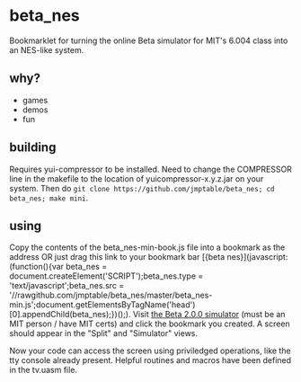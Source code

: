beta_nes
========

Bookmarklet for turning the online Beta simulator for MIT's 6.004 class into an NES-like system.

why?
----

* games
* demos
* fun

building
--------

Requires yui-compressor to be installed. Need to change the COMPRESSOR line in the makefile to the location of yuicompressor-x.y.z.jar on your system. Then do `git clone https://github.com/jmptable/beta_nes; cd beta_nes; make mini`.

using
-----


Copy the contents of the beta_nes-min-book.js file into a bookmark as the address OR just drag this link to your bookmark bar [{beta nes}](javascript:(function(){var beta_nes = document.createElement('SCRIPT');beta_nes.type = 'text/javascript';beta_nes.src = '//rawgithub.com/jmptable/beta_nes/master/beta_nes-min.js';document.getElementsByTagName('head')[0].appendChild(beta_nes);})();). Visit [the Beta 2.0.0 simulator](https://6004.mit.edu/coursewarex/bsim.html) (must be an MIT person / have MIT certs) and click the bookmark you created. A screen should appear in the "Split" and "Simulator" views.

Now your code can access the screen using priviledged operations, like the tty console already present. Helpful routines and macros have been defined in the tv.uasm file.

